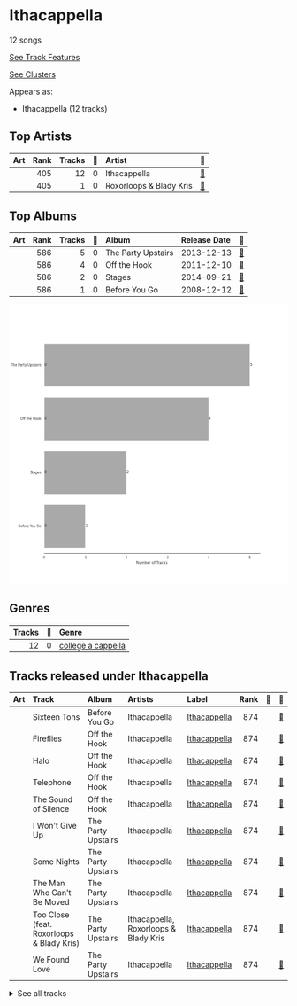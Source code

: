 # Ithacappella

12 songs

[See Track Features](audio_features.md)

[See Clusters](clusters/overview.md)

Appears as:
- Ithacappella (12 tracks)

## Top Artists

| Art | Rank | Tracks | 💚 | Artist | 🔗 |
|:---|---:|---:|---:|:---|:---|
| <img src="https://i.scdn.co/image/ab6761610000e5ebd7125855c1ecfb7680363db7" alt="" width="50" /> | 405 | 12 | 0 | Ithacappella | [🔗](https://open.spotify.com/artist/5bPTIGQvxRNjr6wl9yyAct) |
| | 405 | 1 | 0 | Roxorloops & Blady Kris | [🔗](https://open.spotify.com/artist/6HRJOlHBoo07WcZdXZAADI) |



## Top Albums

| Art | Rank | Tracks | 💚 | Album | Release Date | 🔗 |
|:---|---:|---:|---:|:---|:---|:---|
| <img src="https://i.scdn.co/image/ab67616d0000b273bcad2453bb8a140067a4d4e2" alt="" width="50" /> | 586 | 5 | 0 | The Party Upstairs | 2013-12-13 | [🔗](https://open.spotify.com/album/2AIAKP2FxbYNjmwQgAkqZz) |
| <img src="https://i.scdn.co/image/ab67616d0000b2733c8896f56a068816ef63165b" alt="" width="50" /> | 586 | 4 | 0 | Off the Hook | 2011-12-10 | [🔗](https://open.spotify.com/album/1wfYTTpHsGxvIjDwsPLAAC) |
| <img src="https://i.scdn.co/image/ab67616d0000b27379b679128839141600389209" alt="" width="50" /> | 586 | 2 | 0 | Stages | 2014-09-21 | [🔗](https://open.spotify.com/album/3mnYoDcAHKx6uA91f7rtAa) |
| <img src="https://i.scdn.co/image/ab67616d0000b2733292818e78cd81fa4ba67fd2" alt="" width="50" /> | 586 | 1 | 0 | Before You Go | 2008-12-12 | [🔗](https://open.spotify.com/album/00x5MddnbpBoWJWtubLhHH) |

![Bar chart of top 4 albums](../../images/labels/ithacappella/albums.png)

## Genres

| Tracks | 💚 | Genre |
|---:|---:|:---|
| 12 | 0 | [college a cappella](../../genres/college_a_cappella/overview.md) |



## Tracks released under Ithacappella

| Art | Track | Album | Artists | Label | Rank | 💚 | 🔗 |
|:---|:---|:---|:---|:---|---:|:---|:---|
| <img src="https://i.scdn.co/image/ab67616d0000b2733292818e78cd81fa4ba67fd2" alt="" width="50" /> | Sixteen Tons | Before You Go | Ithacappella | [Ithacappella](.) | 874 | | [🔗](https://open.spotify.com/track/1eBmRgj1SjBwnRYMImzhg5) |
| <img src="https://i.scdn.co/image/ab67616d0000b2733c8896f56a068816ef63165b" alt="" width="50" /> | Fireflies | Off the Hook | Ithacappella | [Ithacappella](.) | 874 | | [🔗](https://open.spotify.com/track/32Z70Jce3icBWnVZrZHt68) |
| <img src="https://i.scdn.co/image/ab67616d0000b2733c8896f56a068816ef63165b" alt="" width="50" /> | Halo | Off the Hook | Ithacappella | [Ithacappella](.) | 874 | | [🔗](https://open.spotify.com/track/5qlpHkmxJntPok8hKIPcrY) |
| <img src="https://i.scdn.co/image/ab67616d0000b2733c8896f56a068816ef63165b" alt="" width="50" /> | Telephone | Off the Hook | Ithacappella | [Ithacappella](.) | 874 | | [🔗](https://open.spotify.com/track/2Be3QDAcqCqaqZLuO64J87) |
| <img src="https://i.scdn.co/image/ab67616d0000b2733c8896f56a068816ef63165b" alt="" width="50" /> | The Sound of Silence | Off the Hook | Ithacappella | [Ithacappella](.) | 874 | | [🔗](https://open.spotify.com/track/4tptZOGxMiwN7jB3mwY9Uq) |
| <img src="https://i.scdn.co/image/ab67616d0000b273bcad2453bb8a140067a4d4e2" alt="" width="50" /> | I Won't Give Up | The Party Upstairs | Ithacappella | [Ithacappella](.) | 874 | | [🔗](https://open.spotify.com/track/4fK1ojDf3LYPh4KhNWoQFi) |
| <img src="https://i.scdn.co/image/ab67616d0000b273bcad2453bb8a140067a4d4e2" alt="" width="50" /> | Some Nights | The Party Upstairs | Ithacappella | [Ithacappella](.) | 874 | | [🔗](https://open.spotify.com/track/5ys1Y4xf0vaKR8HjonRl21) |
| <img src="https://i.scdn.co/image/ab67616d0000b273bcad2453bb8a140067a4d4e2" alt="" width="50" /> | The Man Who Can't Be Moved | The Party Upstairs | Ithacappella | [Ithacappella](.) | 874 | | [🔗](https://open.spotify.com/track/6wUSJugAinSVEgJu8S50Ou) |
| <img src="https://i.scdn.co/image/ab67616d0000b273bcad2453bb8a140067a4d4e2" alt="" width="50" /> | Too Close (feat. Roxorloops & Blady Kris) | The Party Upstairs | Ithacappella, Roxorloops & Blady Kris | [Ithacappella](.) | 874 | | [🔗](https://open.spotify.com/track/3mTJZn9RT8dd9cOXLq3Kgj) |
| <img src="https://i.scdn.co/image/ab67616d0000b273bcad2453bb8a140067a4d4e2" alt="" width="50" /> | We Found Love | The Party Upstairs | Ithacappella | [Ithacappella](.) | 874 | | [🔗](https://open.spotify.com/track/4p2CmpzQB1PzgCssyQepPg) |


<details>
<summary>See all tracks</summary>

| Art | Track | Album | Artists | Label | Rank | 💚 | 🔗 |
|:---|:---|:---|:---|:---|---:|:---|:---|
| <img src="https://i.scdn.co/image/ab67616d0000b27379b679128839141600389209" alt="" width="50" /> | Don't Stop Me Now | Stages | Ithacappella | [Ithacappella](.) | 874 | | [🔗](https://open.spotify.com/track/4DBs9w3PojGatSDbT42vS7) |
| <img src="https://i.scdn.co/image/ab67616d0000b27379b679128839141600389209" alt="" width="50" /> | Say Something | Stages | Ithacappella | [Ithacappella](.) | 874 | | [🔗](https://open.spotify.com/track/03ZafJ5f3rfyF9fSB8JkX8) |

</details>

